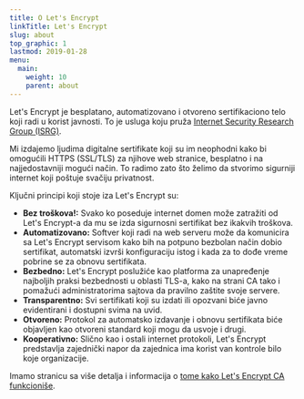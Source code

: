 ```yaml
---
title: O Let's Encrypt
linkTitle: Let's Encrypt
slug: about
top_graphic: 1
lastmod: 2019-01-28
menu:
  main:
    weight: 10
    parent: about
---
```


Let's Encrypt je besplatano, automatizovano i otvoreno sertifikaciono telo koji radi u korist javnosti. To je usluga koju pruža [Internet Security Research Group (ISRG)](https://www.abetterinternet.org/).


Mi izdajemo ljudima digitalne sertifikate koji su im neophodni kako bi omogućili HTTPS (SSL/TLS) za njihove web stranice, besplatno i na najjedostavniji mogući način. To radimo zato što želimo da stvorimo sigurniji internet koji poštuje svačiju privatnost.


Ključni principi koji stoje iza Let's Encrypt su:

* <strong>Bez troškova!:</strong> Svako ko poseduje internet domen može zatražiti od Let's Encrypt-a da mu se izda sigurnosni sertifikat bez ikakvih troškova.
* <strong>Automatizovano:</strong> Softver koji radi na web serveru može da komunicira sa Let's Encrypt servisom kako bih na potpuno bezbolan način dobio sertifikat, automatski izvrši konfiguraciju istog i kada za to dođe vreme pobrine se za obnovu sertifikata.
* <strong>Bezbedno:</strong> Let's Encrypt poslužiće kao platforma za unapređenje najboljih praksi bezbednosti u oblasti TLS-a, kako na strani CA tako i pomažući administratorima sajtova da pravilno zaštite svoje servere.
* <strong>Transparentno:</strong> Svi sertifikati koji su izdati ili opozvani biće javno evidentirani i dostupni svima na uvid.
* <strong>Otvoreno:</strong> Protokol za automatsko izdavanje i obnovu sertifikata biće objavljen kao otvoreni standard koji mogu da usvoje i drugi.
* <strong>Kooperativno:</strong> Slično kao i ostali internet protokoli, Let's Encrypt predstavlja zajednički napor da zajednica ima korist van kontrole bilo koje organizacije.

Imamo stranicu sa više detalja i informacija o [tome kako Let's Encrypt CA funkcioniše](/how-it-works).
